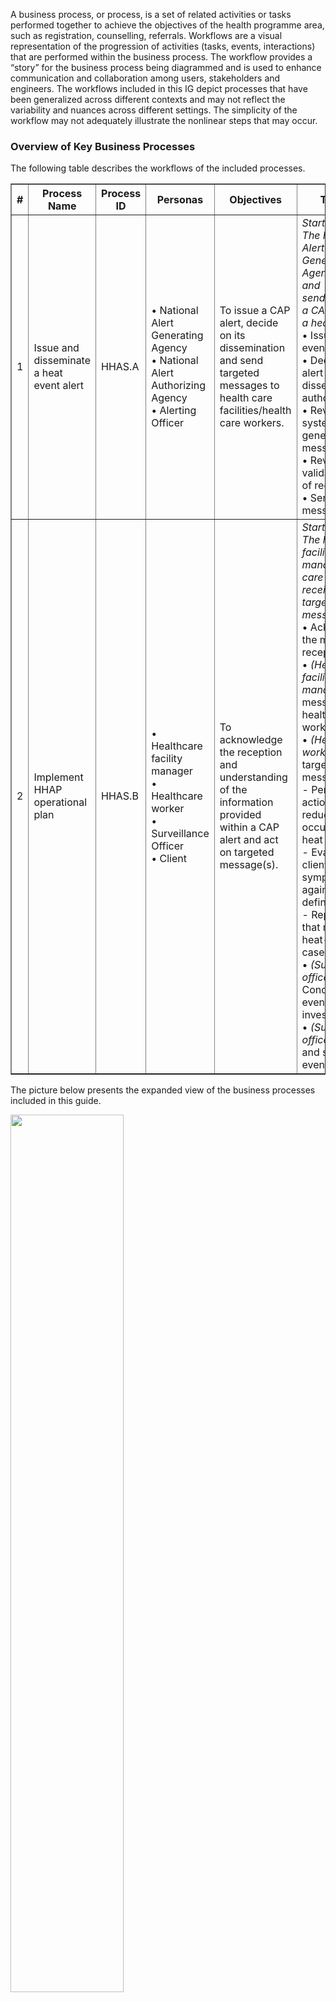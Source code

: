 A business process, or process, is a set of related activities or tasks 
performed together to achieve the objectives of the health programme area, 
such as registration, counselling, referrals. Workflows are a visual 
representation of the progression of activities (tasks, events, interactions) 
that are performed within the business process. The workflow provides a “story” 
for the business process being diagrammed and is used to enhance communication 
and collaboration among users, stakeholders and engineers. The workflows included in this IG depict processes that have been generalized across different contexts and may not reflect the variability and nuances across different settings. The simplicity of the workflow may not adequately illustrate the nonlinear steps that may occur.


### Overview of Key Business Processes 
The following table describes the workflows of the included processes. 

<table border="1" class="dataframe table table-striped table-bordered">
  <thead>
    <tr class="header">
      <th><strong>#</strong> </th>
      <th><strong>Process Name</strong> </th>
      <th><strong>Process ID</strong> </th>
      <th><strong>Personas</strong> </th>
      <th><strong>Objectives</strong> </th>
      <th><strong>Task set</strong> </th>
    </tr>
 </thead>
 <tbody>
    <tr class="odd">
      <td>1</td>
      <td>Issue and disseminate a heat event alert</td>
      <td>HHAS.A</td>
      <td>•	National Alert Generating Agency <br>•	National Alert Authorizing Agency <br>•	Alerting Officer
</td>
      <td>To issue a CAP alert, decide on its dissemination  and send targeted messages to health care facilities/health care workers.</td>
      <td><i>Starting point: The National Alert Generating Agency issues and sends/publishes a CAP alert for a heat event.</i> <br>
      •	Issue a heat event CAP alert <br>
•	Decide on alert dissemination authorization <br>
•	Review the system generated message(s) <br>
•	Review and validate the list of recipients <br>
•	Send targeted message(s) 
 </td>
    </tr>
     <tr class="odd">
      <td>2</td>
      <td>Implement HHAP operational plan</td>
      <td>HHAS.B</td>
      <td>•	Healthcare facility manager <br>
•	Healthcare worker <br>
•	Surveillance Officer <br>
•	Client
</td>
      <td>To acknowledge the reception and understanding of the information provided within a CAP alert and act on targeted message(s).</td>
      <td><i>Starting point: The health facility manager/health care worker receives the targeted message(s).</i> <br>
      •	Acknowledge the message(s) reception <br>
•	<i>(Health facility manager)</i> Send message(s) to health-care workers <br>
•	<i>(Health care worker)</i> Act on targeted message(s):<br>
    - Perform actions that reduce occupational heat stress;<br>
    - Evaluate client symptoms against case definition;<br>
    - Report cases that meet the heat-related case definition.<br>
•	<i>(Surveillance officer)</i> Conduct heat event investigation <br>
•	<i>(Surveillance officer)</i> Compile and submit heat event report <br>
 </td>
    </tr>
  </tbody>
</table>


The picture below presents the expanded view of the business processes included in this guide.


<img src="./All_processes_expanded_v4.svg" style="width:60%; align:center"/>
<br clear="all"/>

Notes: 
- "Issue HEAT-HEALTH action plan" and "Registration" sub-processes are linked to the overall HHAS process but are out of scope in this iteration (colored in purple in the diagram);
- The source file of the business processes designed for this guide can be downloaded [here](HHAS L2_BPMN files.zip).

#### A. Business process for issuing and disseminating a heat event alert

**Objective:** To issue a CAP alert, decide on its dissemination  and send targeted messages to health care facilities/health care workers.

**Notes and annotations:**
1. Forecast an upcoming heat event
- The National Alert Generating Agency uses climatological information and weather forecasts to identify upcoming heat events. Estimations concluding that predefined thresholds will be breached represent the trigger point for a HHAS workflow. The decision to issue or not a heat event alert should be determined from close collaboration of climate, weather, and health communities and policy developers and represents a judgment call of the group of people involved in the decision-making process.

2.	Issue a heat event CAP alert (“Alert”) 
- The Alert originator issues a heat event alert in the form of a Common Alerting Protocol (CAP) alert;
- The Alert should follow a CAP format, which is an open, non-proprietary digital message format (RSS , ATOM , or MQTT ) for all types of alerts and notifications (Ref ITU CAP). CAP assists with clear quick action-oriented messaging through machine-to-machine dissemination and to a variety of partners and the public, through a generic XML format;
- One of the most used methods for disseminating CAP alerts is via the publish/subscribe mechanism, also known as CAP alert feeds. The subscribed actors, including the National Alert Authorizing Agency, can fetch the alert, usually via an alert aggregator service integrated into the HHAS solution;
- Beside the commonly used publish/subscribe mechanism for disseminating CAP alerts, other solutions can be implemented for delivering the CAP alerts (e.g. Mobile Alert Communication Management (mACM) IHE profile). The dissemination method and technology remain a decision to be made during implementation;
- Guidelines:
    - Common alerting protocol (CAP 1.2), ITU-T X.1303 bis[^1];
    - Common Alerting Protocol Version 1.2, OASIS[^2];
    - Common Policies and Practices (Version 03)[^3];
    - Mobile Alert Communication Management (mACM) IHE profile[^4];

3.	Decide on Alert dissemination authorization 
- The National Alert Authorizing Agency decides if the alert needs to be disseminated to health care facilities and/or healthcare workers. If available, decision-support logic integrated into the HHAS can help with the decision-making process;
- The decision process to authorize a heat-event and the group or Agency tasked to abide by that authorization process, should be decided on and developed through a co-design approach. Co-design involves the collaboration and active participation of multiple groups in the collective development to meet the diverse needs of those likely to benefit from heat event and heat-health related warnings. Important groups involved in the co-design process would include, NHMS, health ministries and associated agencies, social services, the emergency services, environmental health policy- and decision-makers, representatives of specific target (heat vulnerable/at risk/indigenous) groups for warnings and the public;
- Based on the co-design process, the Alert Authorizing Agency should make an interpretation of the hazard forecasts and impact estimates. Contextual factors, such as concurrent hazards which may hamper the population's ability to adapt their behaviours or environments (e.g., wildfires), pressures on the delivery of health and social care services (e.g., COVID-19 pandemic) and other indirect factors that might determine the general level of heat-related vulnerability such as the cost of energy for cooling.

4.	Dissemination to health-care workers authorized? 
- The Alert dissemination may be approved or disapproved;
- If approved, the system may include a confirmation of approval before further dissemination.

5.	Review the system generated message(s)
- Once approved, the HHAS enhances automatically the Alert content with guidance from the HHAP, based on pre-defined logic;
- The Alerting Officer receives a notification via the HHAS of a new Alert on subscribed CAP Feed and reviews the Alert, including the enhancements proposed by the HHAS.

6.	Adaptation needed? 
- The Alerting Officer determines if any additional enhancements are required for needs contextualized to the regions of impact.

7.	Determine if direct dissemination to health workers is necessary
- The Alerting Officer follows the operational guidance from the local Heat Health Action Plan to determine if the alert must be sent directly to health care workers as well or only to healthcare facilities (health service managers). 

8.	Retrieve and review the list of recipients 
- The affected area indicated in the Alert is the main criterion used to determine who are the recipients of the message;
- The Alerting Officer identifies the impacted healthcare facility/healthcare workers through local mapping and healthcare registries;
- The HHAS can automatically retrieve the list of recipients from the health facilities registry and/or health workers registry if those are available and interoperable with the HHAS. The Alerting Officer can review and update the list, for example add or remove recipients, as necessary.

9.	Send targeted message(s) 
- The Alert, containing targeted information, is sent to the health care facilities and/or health care workers via appropriate distribution mechanisms.

10.	Targeted message(s) for health service managers sent

11.	Acknowledgment received for message(s) delivered to health service managers 
- The acknowledgement messages, sent via explicit acknowledgment actions or implicitly via system mechanisms, are received. This event closes the alert dissemination to health service managers workflow.

12.	Targeted message(s) for health care workers sent

13.	Acknowledgment received for message(s) delivered to health care workers
- The acknowledgement messages, sent via explicit acknowledgment actions or implicitly via system mechanisms, are received. This event closes the alert dissemination to health care workers workflow.

14.	Generate targeted message(s) with extra guidance
- The CAP message should be adapted based on the contextual factors of the heat event alert. In addition to the CAP standard elements (urgency, severity, certainty, etc.) included in the CAP alert provided by the Alert Generating Agency, contextualized details should be included, such as the potential impacts, disaggregated by vulnerable groups, and clear actions to reduce risk. Risk messaging can be co-developed in advance of a hazard with affected populations to help increase their preparation, based on the level of severity; 
- Other improvements could include language adaptation or communication style of the healthcare facilities/workers, such as preference for adaptation measures;
- The resulting CAP message should be altered directly on the CAP Feed Service and maintain CAP  message structure.

#### B. Business process for implementing HHAP operational plan

**Objective:** To acknowledge the reception and understanding of the information provided within a CAP alert and act on targeted message(s).

**Notes and annotations:**

1.	Receives targeted message(s) for healthcare facility mangers
- The targeted message(s) with guidance based on the HHAP and any extra local specificity is received by the health service managers. The managers should thoughtfully assess whether all the actions suggested in the messages are appropriate for their specific work environments, prioritizing the health and wellbeing of both clients (or patients) and staff.
2.	Acknowledgement sent for reception of targeted message(s) for managers
- The acknowledgement can be done:<br>
  - formally, via an explicit action such as confirming the alert reception by clicking a button, a link or by sending an email, etc.;<br>
  - informally and automatically performed by the system, for example, through the “read receipt” mechanism.
3.	Send message(s) to healthcare workers
- Message(s) is(are) disseminated to the front-line health workers for their action and follow-up, in accordance with HHAP operational plans;
- The guidance can include specific actions to be performed by the health care workers to reduce potential negative impacts for the health system clients and/or advice on how to avoid exposure to occupational heat stress.
4.	Act on targeted message(s)
- The health care workers who receive the targeted message(s) perform suggested actions to prepare for and respond to the heat event alert;
- In clinical settings, health care workers should apply clinical judgment to respond appropriately to each patient’s or client’s individual needs. They should understand the health risks associated with extreme heat and know how to take protective measures. If a patient or client appears to be at risk of overheating—such as living in an excessively hot room or home—health care workers should know what actions need to be performed to ensure their immediate safety.
- 4.1 Perform actions that reduce occupational heat stress
    - The health workers are one of the risk groups exposed to occupational heat stress. The health worker should perform the necessary actions to mitigate the negative impact the heat event can have on their mental and physical health.
- 4.2 Evaluate client symptoms against case definition
    - The health worker evaluates the health status of clients presenting with a heat-related illness. The symptoms are evaluated against heat-related case definition used in the country or region;
    - The health worker takes appropriate actions, according to the HHAP and other clinical guidance.
    - Guidance:
        - Public health advice on preventing health effects of heat: new and updated information for different audiences[^5];
        - Treatment and Prevention of Heat-Related Illness | New England Journal of Medicine.[^6]
- 4.3 Is the definition of a heat-related case met?
- 4.4 Report case
    - A case that meets the definition of a heat-related case is reported to the surveillance team;
    - Reporting the cases related to a heat event should be done as soon as they are detected, to allow for a real-time syndromic surveillance. This leads to better response time and actions, for example the surveillance data (daily deaths, daily calls to health information lines, daily ambulance calls, daily emergency room visits, occupancy rate of emergency room beds, etc.) might show increases in morbidity and mortality which might result in a decision to increase the alert level;
    - The reporting of heat-related cases should be done via the HHAS or other digital tools interoperable with the HHAS, such as dedicated surveillance modules.
- 4.5 Provide other relevant clinical services
    - The health worker might provide other relevant clinical and support services, including referrals, if the case is evaluated as not being a heat-related case. The services needed are specific to each client and clinical condition(s).
- 4.6 Continue HHAP response
    - The HHAP is followed and implemented for each heat event and heat season, until the deactivation point is reached. This usually happens after an assessment of criteria concluding that the meteorological and health conditions are no longer a threat; 
    - To account for any “lag effect” in health impacts and ensure that the deactivation of an alert is not premature, some communities continue heat-alert activities for a few days after extreme heat conditions expire.
- Guidance:
    - Heat-Health Alerting system: guidance for health and social care providers.[^7]
    - Heat Alert and Response Systems to Protect Health: Best Practices Guidebook.[^8] 
5.	Threshold for heat-related cases breached?
- The impact-based thresholds for heat-related cases are established based on health data reported by healthcare workers. Reaching a pre-determined threshold can be an important criterion when deciding if a heat event investigation needs to be performed. The threshold values should be defined according to country specific guidelines and guidance documents.
6.	Conduct heat event investigation
- The surveillance officer performs a heat event investigation, focusing on assessing the impact of the heat event on health and on the effectiveness of the HHAP implementation. The investigation may require the involvement and expertise of an epidemiologist specialised in heat-related cases;
- Potential indicators that could be included in the analysis:
    - number of daily heat-related deaths relative to historical baseline;
    - number of daily emergency calls during the heat event;
    - number of daily emergency room visits and hospitalizations during the heat event.
- Guidance:
    - Heat Alert and Response Systems to Protect Health: Best Practices Guidebook.[^8] 
7.	Compile and submit heat event report
- The Surveillance Officer compiles and submits the heat event report based on the data reported by the healthcare workers and the heat event investigation conducted, if any. The reports inform further adjustments to the HHAP by providing relevant information for stakeholders, such as data that better explain the temperature-mortality relationships or the cost-effectiveness of interventions. The development of the HHAP is an iterative process that should include conclusions made based on surveillance and reporting data generated for past heat events;
- The quality of reports can be influenced by the capacity of the health system to deliver surveillance data.
- Guidance:
    - Heat Alert and Response Systems to Protect Health: Best Practices Guidebook.[^8]
    - “9.4 Use of surveillance data and monitoring in HHAPs”, Heat and health in the WHO European Region: updated evidence for effective prevention.[^9]


8.	Receives targeted message(s) for healthcare workers
- A trigger event for the implementation of the HHAP operational plan is the reception of targeted message(s) directly by the health care workers. This step implies that the message(s) is(are) directly disseminated to health care workers, without waiting for the information to be sent by the health service managers. This represents a streamlined workflow, based on strong DPI components and reliable distribution mechanisms.

9.	Acknowledgment sent for reception of targeted message(s) for staff
- The health care worker acknowledges the message reception. The acknowledgement can be done:
    - formally, via an explicit action such as confirming the message reception by clicking a button, a link or by sending an email, etc.;
    - informally and automatically performed by the system, for example, through the “read receipt” mechanism.

10.	Experiences heat-related illness (2d-2w after alert is sent)
- The heat event alert is sent in advance of the onset date of the heat wave. Therefore, there is usually a delay between the date when a heat event alert is received by the health workers and the first impact on the health system is perceived, for example when the clients start experiencing heat-related illnesses and present to healthcare facilities. This delay might represent a couple of days or weeks, depending on how much time in advance the heat event is forecasted and the alert is sent.



**References**

[^1]: [SERIES X: DATA NETWORKS, OPEN SYSTEM COMMUNICATIONS AND SECURITY. Secure applications and services – Emergency communications. Common alerting protocol (CAP 1.2). Geneva: International Telecommunication Union; 2014](https://www.itu.int/en/ITU-D/Emergency-Telecommunications/Documents/2020/T-REC-X.1303bis-201403-.pdf).
[^2]: [Common Alerting Protocol Version 1.2, OASIS Standard](https://docs.oasis-open.org/emergency/cap/v1.2/CAP-v1.2-os.html).
[^3]: [Common Policies and Practices (Version 03)](https://docs.google.com/document/d/1h_6mtP8WMnyxKyzN_YTI4N2XR9QuTWs3/edit?pli=1&tab=t.0).
[^4]: [Mobile Alert Communication Management (mACM) IHE profile](https://www.ihe.net/uploadedFiles/Documents/ITI/IHE_ITI_Suppl_mACM.pdf).
[^5]: [Public health advice on preventing health effects of heat: new and updated information for different audiences. World Health Organization. Regional Office for Europe. 2011](https://iris.who.int/handle/10665/341580).
[^6]: [Treatment and Prevention of Heat-Related Illness. New England Journal of Medicine. Sorensen Cecilia, Hess Jeremy. 2022. doi: 10.1056/NEJMcp2210623](https://doi.org/10.1056/NEJMcp2210623).
[^7]: [Heat-Health Alerting system: guidance for health and social care providers. UK Health Security Agency. 2024](https://www.gov.uk/guidance/heat-health-alerting-system-guidance-for-health-and-social-care-providers).
[^8]: [Heat Alert and Response Systems to Protect Health: Best Practices Guidebook. Health Canada, Water, Air and Climate Change Bureau Healthy Environments and Consumer Safety Branch. 2012](https://www.canada.ca/content/dam/hc-sc/migration/hc-sc/ewh-semt/alt_formats/pdf/pubs/climat/response-intervention/response-intervention-eng.pdf).
[^9]: [Heat and health in the WHO European Region: updated evidence for effective prevention. World Health Organization. Regional Office for Europe. 2021)](https://iris.who.int/handle/10665/3394620).